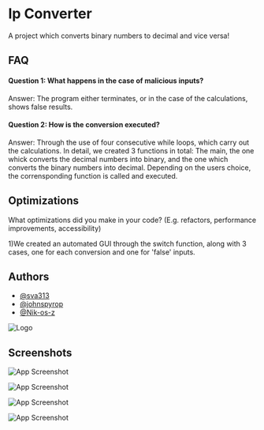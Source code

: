 

# Ip Converter


A project which converts binary numbers to decimal and vice versa!


## FAQ

#### Question 1: What happens in the case of malicious inputs?

Answer: The program either terminates, or in the case of the calculations, shows false results.

#### Question 2: How is the conversion executed?

Answer: Through the use of four consecutive while loops, which carry out the calculations.
In detail, we created 3 functions in total: The main, the one whick converts  the     decimal numbers into binary, and the one which converts the binary numbers into decimal.
Depending on the users choice, the corrensponding function is called and executed.


## Optimizations

What optimizations did you make in your code? (E.g. refactors, performance improvements, accessibility)

1)We created an automated GUI through the switch function, along with 3 cases, one for each conversion and one for 'false' inputs.




## Authors

- [@sva313](https://github.com/Sva313)
- [@johnspyrop](https://github.com/johnspyrop)
- [@Nik-os-z](https://github.com/Nik-os-z)

![Logo](https://cdn.freelogodesign.org/files/76f616653e3e462bbeb29bdba7d8dceb/thumb/logo_200x200.png?v=0)





## Screenshots

![App Screenshot](https://user-images.githubusercontent.com/58090031/216469750-25e0eb8b-3852-4a67-b81b-8eeb6bce02a6.PNG)

![App Screenshot](https://user-images.githubusercontent.com/58090031/216469749-b34935b9-4596-4761-8b44-ee80f09bb457.PNG)

![App Screenshot](https://user-images.githubusercontent.com/58090031/216469747-ae7b0a0e-b55b-4ecb-84c3-b2263bff9be8.PNG)

![App Screenshot](https://user-images.githubusercontent.com/58090031/216469745-d5704756-1d6d-4d79-bdac-99615ac654a7.PNG)




